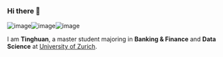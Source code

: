 ### Hi there 👋
![image](https://img.shields.io/badge/Python-3776AB?style=for-the-badge&logo=python&logoColor=white)![image](https://img.shields.io/badge/R-276DC3?style=for-the-badge&logo=r&logoColor=white)![image](https://img.shields.io/badge/MySQL-00000F?style=for-the-badge&logo=mysql&logoColor=white)

I am **Tinghuan**, a master student majoring in **Banking & Finance** and **Data Science** at [University of Zurich](https://www.uzh.ch/en.html). 

<!--
**TinghuanLiu/TinghuanLiu** is a ✨ _special_ ✨ repository because its `README.md` (this file) appears on your GitHub profile.

Here are some ideas to get you started:

- 🔭 I’m currently working on ...
- 🌱 I’m currently learning ...
- 👯 I’m looking to collaborate on ...
- 🤔 I’m looking for help with ...
- 💬 Ask me about ...
- 📫 How to reach me: ...
- 😄 Pronouns: ...
- ⚡ Fun fact: ...
-->
